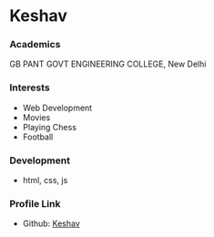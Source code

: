 # Keshav

### Academics

GB PANT GOVT ENGINEERING COLLEGE, New Delhi

### Interests
- Web Development
- Movies
- Playing Chess
- Football 

### Development

- html, css, js


### Profile Link

- Github: [Keshav](https://github.com/keshavgbpecdelhi)
